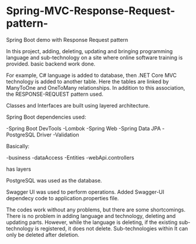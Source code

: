 # Spring-MVC-Response-Request-pattern-
Spring Boot demo with Response Request pattern

In this project, adding, deleting, updating and bringing programming language and sub-technology on a site where online software training is provided.
basic backend work done.

For example, C# language is added to database, then .NET Core MVC technology is added to another table.
Here the tables are linked by ManyToOne and OneToMany relationships. In addition to this association, the RESPONSE-REQUEST pattern
used.

Classes and Interfaces are built using layered architecture.

Spring Boot dependencies used:

-Spring Boot DevTools
-Lombok
-Spring Web
-Spring Data JPA
-PostgreSQL Driver
-Validation

Basically:

-business
-dataAccess
-Entities
-webApi.controllers

has layers

PostgreSQL was used as the database.

Swagger UI was used to perform operations. Added Swagger-UI dependecy code to application.properties file.

The codes work without any problems, but there are some shortcomings. There is no problem in adding language and technology, deleting and updating parts.
However, while the language is deleting, if the existing sub-technology is registered, it does not delete. Sub-technologies within
It can only be deleted after deletion.
